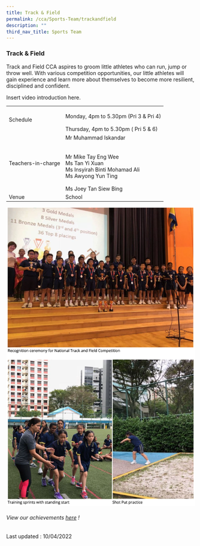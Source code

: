 ```yaml
---
title: Track & Field
permalink: /cca/Sports-Team/trackandfield
description: ""
third_nav_title: Sports Team
---
```

### Track & Field
Track and Field CCA aspires to groom little athletes who can run, jump or throw well. With various competition opportunities, our little athletes will gain experience and learn more about themselves to become more resilient, disciplined and confident.

Insert video introduction here.

|  |  |
|---|---|
| Schedule | <br>Monday, 4pm to 5.30pm (Pri 3 & Pri 4)  <br><br>Thursday, 4pm to 5.30pm ( Pri 5 & 6)  |
| Teachers-in-charge  | Mr Muhammad Iskandar<br><br><br>Mr Mike Tay Eng Wee<br>Ms Tan Yi Xuan<br>Ms Insyirah Binti Mohamad Ali<br>Ms Awyong Yun Ting<br><br>Ms Joey Tan Siew Bing<br> |
|  Venue |  School |

![](/images/cca2.png)


###### View our achievements [here](https://moe-sembawangpri-staging.netlify.app/our-students/non-academic-achievements/sportsandgames) !

Last updated : 10/04/2022